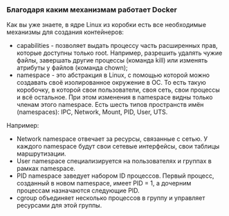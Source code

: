 ### Благодаря каким механизмам работает Docker

Как вы уже знаете, в ядре Linux из коробки есть все необходимые механизмы для создания контейнеров:

- capabilities - позволяет выдать процессу часть расширенных прав, которые доступны только root. Например, разрешить удалять чужие файлы, завершать другие процессы (команда kill) или изменять атрибуты у файлов (команда chown);
- namespace - это абстракция в Linux, с помощью которой можно создавать своё изолированное окружение в ОС. То есть такую коробочку, в которой свои пользователи, своя сеть, свои процессы и всё остальное. При этом изменения в namespace видны только членам этого namespace. Есть шесть типов пространств имён (namespaces): IPC, Network, Mount, PID, User, UTS.

Например:

- Network namespace отвечает за ресурсы, связанные с сетью. У каждого namespace будут свои сетевые интерфейсы, свои таблицы маршрутизации.
- User namespace специализируется на пользователях и группах в рамках namespace.
- PID namespace заведует набором ID процессов. Первый процесс, созданный в новом namespace, имеет PID = 1, а дочерним процессам назначаются следующие PID.
- cgroup объединяет несколько процессов в группу и управляет ресурсами для этой группы.
